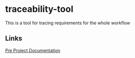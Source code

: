 # traceability-tool
This is a tool for tracing requirements for the whole workflow

## Links
[Pre Project Documentation](pre-project-documentation/pre-project-documentation.md)